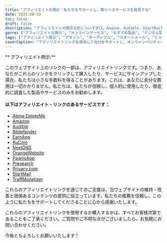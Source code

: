 ```yaml
---
title: "アフィリエイトの開示：私たちをサポートし、驚くべきサービスを発見する"
date: 2023-08-30
toc: false
draft: false
description: "アフィリエイトの開示方針について学び、Amazon、Audible、StartMailなどの一流サービスを探そう。"
genre: ["アフィリエイトの開示", "オンラインサービス", "おすすめ製品", "デジタル製品", "アフィリエイト・マーケティング", "オンライン収益", "ウェブサイトの収益化", "オンラインで稼ぐ", "インターネット・マーケティング", "透明性"]
tags: ["アフィリエイト開示", "アマゾン", "オーディブル", "スタートメール", "ビットディフェンダー", "削除", "ネクストDNS", "ポーンズアプリ", "トラフ・モネタイザー", "アーンアプリ", "事前調査", "オレンジウェブサイト", "ネットで稼ぐ", "推奨製品", "デジタル製品", "オンラインサービス", "マネタイゼーション", "ウェブサイト収益", "関連会社", "オンライン収入", "透明性", "インターネット・マーケティング", "オンラインビジネス", "業績開示", "アフィリエイトリンク", "サポート", "収益ポテンシャル", "財政支援", "業務提携", "信頼のおける提言", "読者のエンパワーメント"]
coverCaption: "アフィリエイトリンクを使用して当社をサポートし、オンラインベンチャー向けの一流のサービスを探求してください。"
---
```


** アフィリエイト開示:**

このウェブサイト上のリンクの一部は、アフィリエイトリンクです。つまり、あなたがこれらのリンクをクリックして購入したり、サービスにサインアップした場合、私たちは小さな手数料を得ることがあります。これは、あなたに余分な費用は一切かかりません。私たちは、私たちが信頼し、個人的に使用したり、徹底的に調査した製品やサービスのみをお勧めします。

#### 以下はアフィリエイト・リンクのあるサービスです：

- [Abine DeleteMe](https://joindeleteme.com/refer?coupon=RFR-40867-7DWHR4)
- [Amazon](https://amzn.to/47bpscS)
- [Audible](https://amzn.to/3O5yM9p)
- [Bitdefender](https://bitdefender.f9tmep.net/k0Wq1n)
- [EarnApp](https://earnapp.com/i/c1dllee)
- [KuCoin](https://www.kucoin.com/r/af/QBSSSM2W)
- [NextDNS](https://nextdns.io/?from=37pk8rg9)
- [OrangeWebsite](https://affiliate.orangewebsite.com/idevaffiliate.php?id=12501_0_1_5)
- [PawnsApp](https://pawns.app/?r=2092802)
- [Presearch](https://presearch.com/signup?rid=4754563)
- [Privacy.com](https://app.privacy.com/join/SU86Y)
- [StartMail](https://www.startmail.com/en/partner/?ref=sos&tap_s=3999900-469b6c&tm_undefined=undefined)
- [TraffMonetizer](https://traffmonetizer.com/?aff=242022)

これらのアフィリエイトリンクを通じてのご支援は、当ウェブサイトの維持・改善と価値あるコンテンツの提供に役立っています。私たちの推薦を信頼し、このように私たちをサポートしてくださることに心から感謝いたします。

これらのアフィリエイトリンクを使用するか購入するかは、すべてお客様次第であることをご了承ください。ご質問やご不明な点がございましたら、お気軽にお問い合わせください。

今後ともよろしくお願いいたします！
